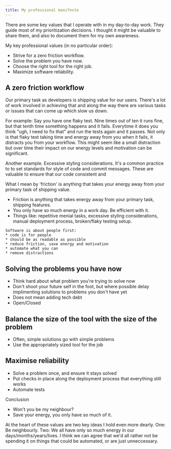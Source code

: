 ```yaml
---
title: My professional manifesto
---
```


There are some key values that I operate with in my day-to-day work. They guide most of my prioritization decisions. I thought it might be valuable to share them, and also to document them for my own awareness.

My key professional values (in no particular order):
* Strive for a zero friction workflow.
* Solve the problem you have now.
* Choose the right tool for the right job.
* Maximize software reliability.

## A zero friction workflow

Our primary task as developers is shipping value for our users. There's a lot of work involved in achieving that and along the way there are various tasks or issues that can come up which slow us down.

For example: Say you have one flaky test. Nine times out of ten it runs fine, but that tenth time something happens and it fails. Everytime it does you think "ugh, I need to fix that" and run the tests again and it passes. Not only is that flaky test taking time and energy away from you when it fails, it distracts you from your workflow. This might seem like a small distraction but over time their impact on our energy levels and motivation can be significant.

Another example. Excessive styling considerations. It's a common practice to to set standards for style of code and commit messages. These are valuable to ensure that our code consistent and



What I mean by 'friction' is anything that takes your energy away from your primary task of shipping value.



* Friction is anything that takes energy away from your primary task, shipping features.
* You only have so much energy in a work day. Be efficient with it.
* Things like: repetitive menial tasks, excessive styling considerations, manual deployment process, broken/flaky testing setup.

```
Software is about people first:
* code is for people
* should be as readable as possible
* reduce friction, save energy and motivation
* automate what you can
* remove distractions
```

## Solving the problems you have now
* Think hard about what problem you're trying to solve now
* Don't shoot your future self in the foot, but where possible delay implimenting solutions to problems you don't have yet
* Does not mean adding tech debt
* Open/Closed

## Balance the size of the tool with the size of the problem
* Often, simple solutions go with simple problems
* Use the appropriately sized tool for the job

## Maximise reliability
* Solve a problem once, and ensure it stays solved
* Put checks in place along the deployment process that everything still works
* Automate tests

Conclusion
* Won't you be my neighbour?
* Save your energy, you only have so much of it.

At the heart of these values are two key ideas I hold even more dearly. One: Be neighbourly. Two: We all have only so much energy in our days/months/years/lives. I think we can agree that we'd all rather not be spending it on things that could be automated, or are just unneccessary.

